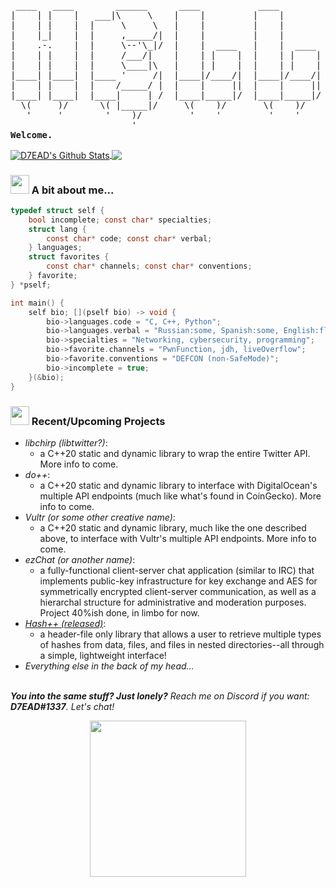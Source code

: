 <pre>
                                                                      
 ____   ____        ______      ____           ____                  _____    
|    | |    |   ___|\     \    |    |         |    |            ____|\    \   
|    | |    |  |     \     \   |    |         |    |           /     /\    \  
|    |_|    |  |     ,_____/|  |    |         |    |          /     /  \    \ 
|    .-.    |  |     \--'\_|/  |    |  ____   |    |  ____   |     |    |    |
|    | |    |  |     /___/|    |    | |    |  |    | |    |  |     |    |    |
|    | |    |  |     \____|\   |    | |    |  |    | |    |  |\     \  /    /|
|____| |____|  |____ '     /|  |____|/____/|  |____|/____/|  | \_____\/____/ |
|    | |    |  |    /_____/ |  |    |     ||  |    |     ||   \ |    ||    | /
|____| |____|  |____|     | /  |____|_____|/  |____|_____|/    \|____||____|/ 
  \(     )/      \( |_____|/     \(    )/       \(    )/          \(    )/    
   '     '        '    )/         '    '         '    '            '    '     
                       '                                      
<strong>Welcome.</strong>
</pre>
<a href="#">
  <img align="center" src="https://github-readme-stats.vercel.app/api?username=D7EAD&show_icons=true&include_all_commits=true&theme=material-palenight" alt="D7EAD's Github Stats" />
</a>
<a href="#">
  <img align="center" src="https://github-readme-stats.vercel.app/api/top-langs/?username=D7EAD&layout=compact&theme=material-palenight" />
</a>

### <img src="https://media0.giphy.com/media/dyX9ixfxMpOUGawfdK/giphy.gif?cid=ecf05e47qddbqvanfr3e9smkzufp1u9vi4zu2ta2evl4isbu&rid=giphy.gif" width="30"> A bit about me...

```c
typedef struct self {
	bool incomplete; const char* specialties;
	struct lang {
		const char* code; const char* verbal;
	} languages;
	struct favorites {
		const char* channels; const char* conventions;
	} favorite;
} *pself;

int main() {
	self bio; [](pself bio) -> void {
		bio->languages.code = "C, C++, Python";
		bio->languages.verbal = "Russian:some, Spanish:some, English:fluent";
		bio->specialties = "Networking, cybersecurity, programming";
		bio->favorite.channels = "PwnFunction, jdh, liveOverflow";
		bio->favorite.conventions = "DEFCON (non-SafeMode)";
		bio->incomplete = true;
	}(&bio);
}
```
### <img src="https://media1.giphy.com/media/Q8PQ1KuarrYucCMVTJ/giphy.gif?cid=ecf05e47odgm8bs8cmb8cf1ijmfzqaeeu9fzmx6nbcv06ky2&rid=giphy.gif" width="30"> Recent/Upcoming Projects
<ul>			
	<li><i>libchirp (libtwitter?)</i>:<ul><li>a C++20 static and dynamic library to wrap the entire Twitter API. More info to come.</li></ul></li>
	<li><i>do++</i>:<ul><li>a C++20 static and dynamic library to interface with DigitalOcean's multiple API endpoints (much like what's found in CoinGecko). More info to come.</li></ul></li>
	<li><i>Vultr (or some other creative name)</i>:<ul><li>a C++20 static and dynamic library, much like the one described above, to interface with Vultr's multiple API endpoints. More info to come.</li></ul></li>	
	<li><i>ezChat (or another name)</i>:<ul><li>a fully-functional client-server chat application (similar to IRC) that implements public-key infrastructure for key exchange and AES for symmetrically encrypted client-server communication, as well as a hierarchal structure for administrative and moderation purposes. Project 40%ish done, in limbo for now.</li></ul></li>
	<li><i><a href="https://github.com/D7EAD/HashPlusPlus">Hash++ (released)</a></i>:<ul><li>a header-file only library that allows a user to retrieve multiple types of hashes from data, files, and files in nested directories--all through a simple, lightweight interface!</li></ul></li>
	<li><i>Everything else in the back of my head...</i></li>
</ul>
<br>
<em><b>You into the same stuff? Just lonely?</b> Reach me on Discord if you want: <b>D7EAD#1337</b>. Let's chat!</em>
<p align="center"><img src="https://media1.giphy.com/media/lo4Rb0bkHuH1V8dbvY/giphy.gif?cid=ecf05e47atcxqpdeavvp4nsxu0aayofdslnfkwutxcdml3f3&rid=giphy.gif" width="250" height="250"></p>
